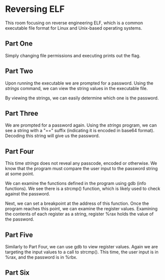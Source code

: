 # Reversing ELF

This room focusing on reverse engineering ELF, which is a common executable file format for Linux and Unix-based operating systems.

## Part One

Simply changing file permissions and executing prints out the flag.

## Part Two

Upon running the executable we are prompted for a password. Using the _strings_ command, we can view the string values in the executable file. 

By viewing the strings, we can easily determine which one is the password.

## Part Three

We are prompted for a password again. Using the _strings_ program, we can see a string with a "==" suffix (indicating it is encoded in base64 format). Decoding this string will give us the password.

## Part Four

This time _strings_ does not reveal any passcode, encoded or otherwise. We know that the program must compare the user input to the password string at some point.

We can examine the functions defined in the program using gdb (info functions). We see there is a strcmp() function, which is likely used to check against the password.

Next, we can set a breakpoint at the address of this function. Once the program reaches this point, we can examine the register values. Examining the contents of each register as a string, register %rax holds the value of the password.

## Part Five

Similarly to Part Four, we can use gdb to view register values. Again we are targeting the input values to a call to strcmp(). This time, the user input is in %rax, and the password is in %rbx.

## Part Six

